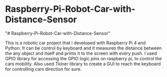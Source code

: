 # Raspberry-Pi-Robot-Car-with-Distance-Sensor
"# Raspberry-Pi-Robot-Car-with-Distance-Sensor"

This is a robotic car project that i developed with Raspberry Pi 4 and Python. It can be control by keyboard and it measures the distance between the any object and itself and prints it to the screen with every push. I used GPIO library for accessing the GPIO logic pins on raspberry pi, to control the cars mobility. Also used Tkiner library to create a GUI to reach the keyboard for controlling cars direction for sure.
